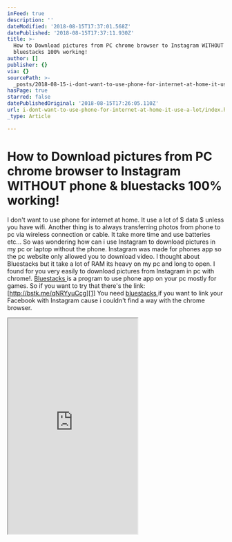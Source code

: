 ```yaml
---
inFeed: true
description: ''
dateModified: '2018-08-15T17:37:01.568Z'
datePublished: '2018-08-15T17:37:11.930Z'
title: >-
  How to Download pictures from PC chrome browser to Instagram WITHOUT phone &
  bluestacks 100% working!
author: []
publisher: {}
via: {}
sourcePath: >-
  _posts/2018-08-15-i-dont-want-to-use-phone-for-internet-at-home-it-use-a-lot.md
hasPage: true
starred: false
datePublishedOriginal: '2018-08-15T17:26:05.110Z'
url: i-dont-want-to-use-phone-for-internet-at-home-it-use-a-lot/index.html
_type: Article

---
```

# How to Download pictures from PC chrome browser to Instagram WITHOUT phone & bluestacks 100% working!

I don't want to use phone for internet at home. It use a lot of $ data $ unless you have wifi. Another thing is to always transferring photos from phone to pc via wireless connection or cable. It take more time and use batteries etc... So was wondering how can i use Instagram to download pictures in my pc or laptop without the phone. Instagram was made for phones app so the pc website only allowed you to download video. I thought about Bluestacks but it take a lot of RAM its heavy on my pc and long to open. I found for you very easily to download pictures from Instagram in pc with chrome!. [Bluestacks ][0]is a program to use phone app on your pc mostly for games. So if you want to try that there's the link: [http://bstk.me/qNRYyuCcg][1] You need [bluestacks ][0]if you want to link your Facebook with Instagram cause i couldn't find a way with the chrome browser.

<iframe src="https://the-grid.github.io/ed-userhtml/?g=eJwtjkEKwjAQAL8S9m5TkXrQpsWLJy-CH0iTrQkkTdhuCP29RT0ODMP0fiYdUVRv2Snozi0Ih_7tWMHp2IFYyShwzHm9SFlrbbZUuEzYmBQlxgmt9Pysj9v91WIaCYPaE9_olMgiKdhZh5CqAl045aC3q8DF0JYZ7SGi9fpvzCWE1RDiMvTydzZ8AGd8OEc" height="500" style=""></iframe>



[0]: http://bstk.me/qNRYyuCcg
[1]: https://www.youtube.com/redirect?q=http%3A%2F%2Fbstk.me%2FqNRYyuCcg&redir_token=4ankFV-cKYeextj8C0a6QLDDHbV8MTUzNDQ0MDE2OEAxNTM0MzUzNzY4&v=itQwLAFT0eo&event=video_description